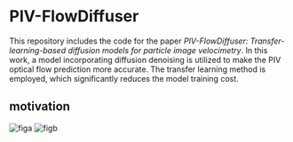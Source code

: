 # PIV-FlowDiffuser
This repository includes the code for the paper _PIV-FlowDiffuser: Transfer-learning-based diffusion models for particle image velocimetry_. In this work, a model incorporating diffusion denoising is utilized to make the PIV optical flow prediction more accurate. The transfer learning method is employed, which significantly reduces the model training cost.

## motivation
![figa](https://github.com/user-attachments/assets/bf235646-5c75-44e4-a3cc-1d9178f2c6f1) ![figb](https://github.com/user-attachments/assets/850da1ea-82ca-49be-8ff5-c922c9208d63)

